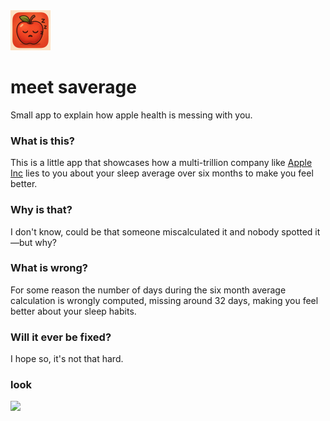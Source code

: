 <img src="./saverage/Assets.xcassets/saverage.imageset/saverage.png" width="64" height="64">

# meet saverage

Small app to explain how apple health is messing with you.

### What is this?
This is a little app that showcases how a multi-trillion company like [Apple Inc](https://apple.com) lies to you about your sleep
average over six months to make you feel better.

### Why is that?
I don't know, could be that someone miscalculated it and nobody spotted it&mdash;but why?

### What is wrong?
For some reason the number of days during the six month average calculation is wrongly computed, missing around 32 days,
making you feel better about your sleep habits.


### Will it ever be fixed?
I hope so, it's not that hard.

### look
<img src="./saverage.gif" width="50%">